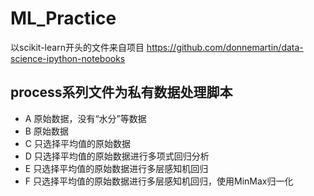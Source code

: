 # ML_Practice

以scikit-learn开头的文件来自项目 https://github.com/donnemartin/data-science-ipython-notebooks

## process系列文件为私有数据处理脚本
- A 原始数据，没有“水分”等数据
- B 原始数据
- C 只选择平均值的原始数据
- D 只选择平均值的原始数据进行多项式回归分析
- E 只选择平均值的原始数据进行多层感知机回归
- F 只选择平均值的原始数据进行多层感知机回归，使用MinMax归一化